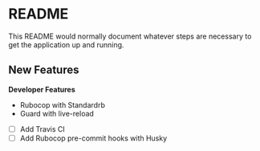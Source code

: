 # README

This README would normally document whatever steps are necessary to get the
application up and running.

## New Features
**Developer Features**
- Rubocop with Standardrb
- Guard with live-reload
- [ ] Add Travis CI 
- [ ] Add Rubocop pre-commit hooks with Husky
